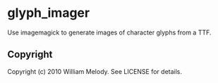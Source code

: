 # glyph_imager

Use imagemagick to generate images of character glyphs from a TTF.

## Copyright

Copyright (c) 2010 William Melody. See LICENSE for details.

